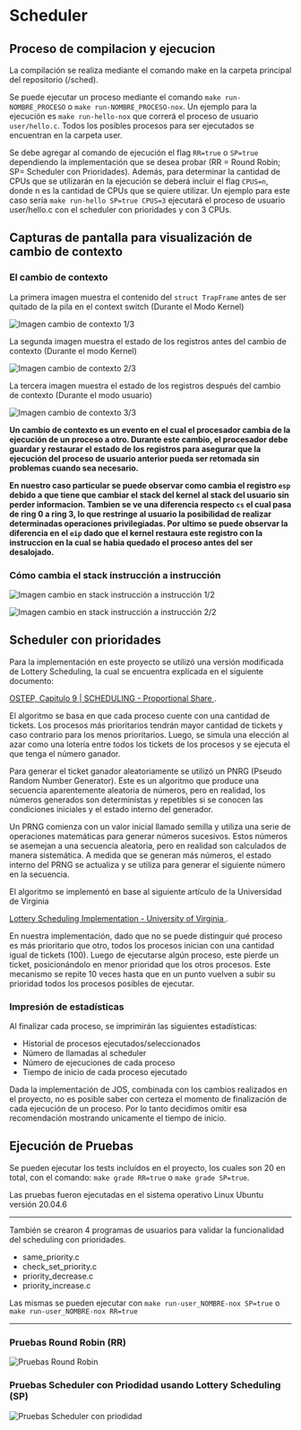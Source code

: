 # **Scheduler**

## **Proceso de compilacion y ejecucion**

La compilación se realiza mediante el comando make en la carpeta principal
del repositorio (/sched).

Se puede ejecutar un proceso mediante el comando
`make run-NOMBRE_PROCESO` o `make run-NOMBRE_PROCESO-nox`. Un ejemplo para la ejecución
es `make run-hello-nox` que correrá el proceso de usuario `user/hello.c`.
Todos los posibles procesos para ser ejecutados se encuentran en la carpeta user.


Se debe agregar al comando de ejecución el flag `RR=true` o `SP=true` dependiendo la implementación
que se desea probar (RR = Round Robin; SP= Scheduler con Prioridades).
Además, para determinar la cantidad de CPUs que se utilizarán en la ejecución
se deberá incluir el flag `CPUS=n`, donde n es la cantidad de CPUs que se quiere utilizar.
Un ejemplo para este caso sería `make run-hello SP=true CPUS=3` ejecutará el proceso de usuario
user/hello.c con el scheduler con prioridades y con 3 CPUs.


## **Capturas de pantalla para visualización de cambio de contexto**

### **El cambio de contexto**
La primera imagen muestra el contenido del `struct TrapFrame` antes de ser quitado de la pila en el context switch (Durante el Modo Kernel)

![Imagen cambio de contexto 1/3](https://cdn.discordapp.com/attachments/1025050435863728163/1117525604502347846/image.png)

La segunda imagen muestra el estado de los registros antes del cambio de contexto (Durante el modo Kernel)

![Imagen cambio de contexto 2/3](https://cdn.discordapp.com/attachments/1025050435863728163/1117597919814627438/image.png)

La tercera imagen muestra el estado de los registros después del cambio de contexto (Durante el modo usuario)

![Imagen cambio de contexto 3/3](https://cdn.discordapp.com/attachments/1025050435863728163/1117532070818873395/image.png)

**Un cambio de contexto es un evento en el cual el procesador cambia de la ejecución de un proceso a otro. Durante este cambio, el procesador debe guardar y restaurar el estado de los registros para asegurar que la ejecución del proceso de usuario anterior pueda ser retomada sin problemas cuando sea necesario.**

**En nuestro caso particular se puede observar como cambia el registro `esp` debido a que tiene que cambiar el stack del kernel al stack del usuario sin perder informacion. Tambien se ve una diferencia respecto `cs` el cual pasa de ring 0 a ring 3, lo que restringe al usuario la posibilidad de realizar determinadas operaciones privilegiadas. Por ultimo se puede observar la diferencia en el `eip` dado que el kernel restaura este registro con la instruccion en la cual se habia quedado el proceso antes del ser desalojado.**

### **Cómo cambia el stack instrucción a instrucción**
![Imagen cambio en stack instrucción a instrucción 1/2](https://cdn.discordapp.com/attachments/1095697655457402992/1110643498220277840/image.png)

![Imagen cambio en stack instrucción a instrucción 2/2](https://cdn.discordapp.com/attachments/1095697655457402992/1110643676545290380/image.png)

## **Scheduler con prioridades**

Para la implementación en este proyecto se utilizó una versión modificada de 
Lottery Scheduling, la cual se encuentra explicada en el siguiente documento:

[OSTEP, Capitulo 9 | SCHEDULING - Proportional Share ](https://pages.cs.wisc.edu/~remzi/OSTEP/cpu-sched-lottery.pdf).

El algoritmo se basa en que cada proceso cuente con una cantidad de tickets. Los procesos
más prioritarios tendrán mayor cantidad de tickets y caso contrario para los menos prioritarios.
Luego, se simula una elección al azar como una lotería entre todos los tickets de los procesos y se ejecuta el que 
tenga el número ganador.

Para generar el ticket ganador aleatoriamente se utilizó un PNRG (Pseudo Random Number Generator). Este es un algoritmo que produce una secuencia aparentemente aleatoria de números, pero en realidad, los números generados son deterministas y repetibles si se conocen las condiciones iniciales y el estado interno del generador.

Un PRNG comienza con un valor inicial llamado semilla y utiliza una serie de operaciones matemáticas para generar números sucesivos. Estos números se asemejan a una secuencia aleatoria, pero en realidad son calculados de manera sistemática. A medida que se generan más números, el estado interno del PRNG se actualiza y se utiliza para generar el siguiente número en la secuencia.

El algoritmo se implementó en base al siguiente artículo de la Universidad de Virginia

[Lottery Scheduling Implementation - University of Virginia ](https://www.cs.virginia.edu/~cr4bd/4414/S2019/lottery.html).

En nuestra implementación, dado que no se puede distinguir qué proceso es más prioritario que otro,
todos los procesos inician con una cantidad igual de tickets (100). Luego de ejecutarse algún proceso, este
pierde un ticket, posicionándolo en menor prioridad que los otros procesos.
Este mecanismo se repite 10 veces hasta que en un punto vuelven a subir su prioridad
todos los procesos posibles de ejecutar.

### **Impresión de estadísticas**
Al finalizar cada proceso, se imprimirán las siguientes estadísticas:
- Historial de procesos ejecutados/seleccionados
- Número de llamadas al scheduler
- Número de ejecuciones de cada proceso
- Tiempo de inicio de cada proceso ejecutado

Dada la implementación de JOS, combinada con los cambios realizados en el proyecto, no es posible saber con certeza el momento de finalización de cada ejecución de un proceso. Por lo tanto decidimos 
omitir esa recomendación mostrando unicamente el tiempo de inicio.

## **Ejecución de Pruebas**
Se pueden ejecutar los tests incluídos en el proyecto, los cuales son 20 en total, con el comando:
`make grade RR=true` o `make grade SP=true`.

Las pruebas fueron ejecutadas en el sistema operativo Linux Ubuntu versión 20.04.6

---
También se crearon 4 programas de usuarios para validar la funcionalidad del scheduling con prioridades.
- same_priority.c
- check_set_priority.c
- priority_decrease.c
- priority_increase.c

Las mismas se pueden ejecutar con `make run-user_NOMBRE-nox SP=true` o `make run-user_NOMBRE-nox RR=true`

---
### **Pruebas Round Robin (RR)**
![Pruebas Round Robin](https://cdn.discordapp.com/attachments/1025050435863728163/1117515476394844320/image.png)

### **Pruebas Scheduler con Priodidad usando Lottery Scheduling (SP)**
![Pruebas Scheduler con priodidad](https://media.discordapp.net/attachments/1025050435863728163/1117635129427365908/image.png?width=450&height=608)


